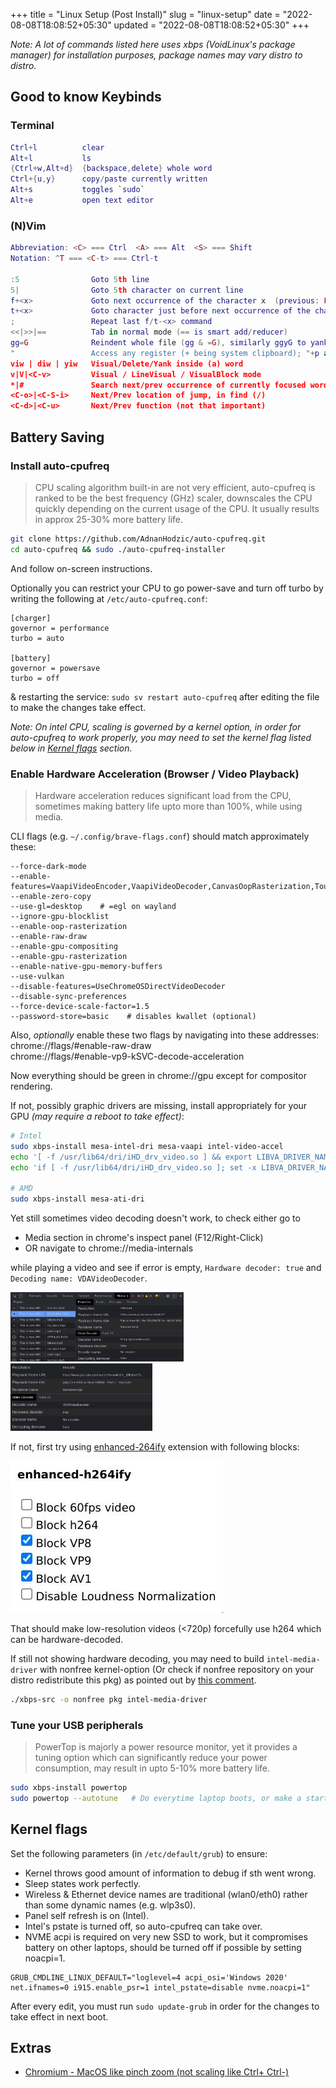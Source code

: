 +++
title = "Linux Setup (Post Install)"
slug = "linux-setup"
date = "2022-08-08T18:08:52+05:30"
updated = "2022-08-08T18:08:52+05:30"
+++

*Note: A lot of commands listed here uses xbps (VoidLinux's package manager) for installation purposes, package names may vary distro to distro.*

## Good to know Keybinds

### Terminal

```lua
Ctrl+l          clear
Alt+l           ls
{Ctrl+w,Alt+d}  {backspace,delete} whole word
Ctrl+{u,y}      copy/paste currently written
Alt+s           toggles `sudo`
Alt+e           open text editor
```

### (N)Vim

```lua
Abbreviation: <C> === Ctrl  <A> === Alt  <S> === Shift
Notation: ^T === <C-t> === Ctrl-t

:5                Goto 5th line
5|                Goto 5th character on current line
f+<x>             Goto next occurrence of the character x  (previous: F)
t+<x>             Goto character just before next occurrence of the character x (previous: T)
;                 Repeat last f/t-<x> command
<<|>>|==          Tab in normal mode (== is smart add/reducer)
gg=G              Reindent whole file (gg & =G), similarly ggyG to yank file
"                 Access any register (+ being system clipboard); "+p and "+y being paste and copy respectively
viw | diw | yiw   Visual/Delete/Yank inside (a) word
v|V|<C-v>         Visual / LineVisual / VisualBlock mode
*|#               Search next/prev occurrence of currently focused word
<C-o>|<C-S-i>     Next/Prev location of jump, in find (/)
<C-d>|<C-u>       Next/Prev function (not that important)
```


## Battery Saving

### Install auto-cpufreq

<blockquote>
CPU scaling algorithm built-in are not very efficient, auto-cpufreq is ranked to be the best frequency (GHz) scaler, downscales the CPU quickly depending on the current usage of the CPU. It usually results in approx 25-30% more battery life.
</blockquote>

```bash
git clone https://github.com/AdnanHodzic/auto-cpufreq.git
cd auto-cpufreq && sudo ./auto-cpufreq-installer
```

And follow on-screen instructions.

Optionally you can restrict your CPU to go power-save and turn off turbo by writing the following at `/etc/auto-cpufreq.conf`:

```
[charger]
governor = performance
turbo = auto

[battery]
governor = powersave
turbo = off
```

& restarting the service: `sudo sv restart auto-cpufreq` after editing the file to make the changes take effect.

*Note: On intel CPU, scaling is governed by a kernel option, in order for auto-cpufreq to work properly, you may need to set the kernel flag listed below in [Kernel flags](#kernel-flags) section.*

### Enable Hardware Acceleration (Browser / Video Playback)

<blockquote>
Hardware acceleration reduces significant load from the CPU, sometimes making battery life upto more than 100%, while using media.
</blockquote>

CLI flags (e.g. `~/.config/brave-flags.conf`) should match approximately these:

```
--force-dark-mode
--enable-features=VaapiVideoEncoder,VaapiVideoDecoder,CanvasOopRasterization,TouchpadOverscrollHistoryNavigation,WebUIDarkMode
--enable-zero-copy
--use-gl=desktop    # =egl on wayland
--ignore-gpu-blocklist
--enable-oop-rasterization
--enable-raw-draw
--enable-gpu-compositing
--enable-gpu-rasterization
--enable-native-gpu-memory-buffers
--use-vulkan
--disable-features=UseChromeOSDirectVideoDecoder
--disable-sync-preferences
--force-device-scale-factor=1.5
--password-store=basic    # disables kwallet (optional)
```

Also, *optionally* enable these two flags by navigating into these addresses:<br>
chrome://flags/#enable-raw-draw<br>
chrome://flags/#enable-vp9-kSVC-decode-acceleration

Now everything should be green in chrome://gpu except for compositor rendering.

If not, possibly graphic drivers are missing, install appropriately for your GPU *(may require a reboot to take effect)*:

```bash
# Intel
sudo xbps-install mesa-intel-dri mesa-vaapi intel-video-accel
echo '[ -f /usr/lib64/dri/iHD_drv_video.so ] && export LIBVA_DRIVER_NAME=iHD' >> ~/.bashrc
echo 'if [ -f /usr/lib64/dri/iHD_drv_video.so ]; set -x LIBVA_DRIVER_NAME iHD; end' >> ~/.config/fish/config.fish

# AMD
sudo xbps-install mesa-ati-dri
```

Yet still sometimes video decoding doesn't work, to check either go to
* Media section in chrome's inspect panel (F12/Right-Click)
* OR navigate to chrome://media-internals

while playing a video and see if error is empty, `Hardware decoder: true` and `Decoding name: VDAVideoDecoder`.

<div class="flex flex-row child:self-start">
<img src="battery-saving-video-decoding.jpg" width="55%"></img>
<img src="battery-saving-video-decoding-true.jpg" width="45%"></img>
</div>

If not, first try using [enhanced-264ify](https://chrome.google.com/webstore/detail/enhanced-h264ify/omkfmpieigblcllmkgbflkikinpkodlk) extension with following blocks:

![enhanced-264ify extension](./battery-saving-enhanced-264ify.jpg)

That should make low-resolution videos (<720p) forcefully use h264 which can be hardware-decoded.

If still not showing hardware decoding, you may need to build `intel-media-driver` with nonfree kernel-option (Or check if nonfree repository on your distro redistribute this pkg) as pointed out by [this comment](https://github.com/saiarcot895/chromium-ubuntu-build/issues/98#issuecomment-757710499).
```bash
./xbps-src -o nonfree pkg intel-media-driver
```

### Tune your USB peripherals

<blockquote>
PowerTop is majorly a power resource monitor, yet it provides a tuning option which can significantly reduce your power consumption, may result in upto 5-10% more battery life.
</blockquote>

```bash
sudo xbps-install powertop
sudo powertop --autotune   # Do everytime laptop boots, or make a startup script
```

## Kernel flags

Set the following parameters (in `/etc/default/grub`) to ensure:
* Kernel throws good amount of information to debug if sth went wrong.
* Sleep states work perfectly.
* Wireless & Ethernet device names are traditional (wlan0/eth0) rather than some dynamic names (e.g. wlp3s0).
* Panel self refresh is on (Intel).
* Intel's pstate is turned off, so auto-cpufreq can take over.
* NVME acpi is required on very new SSD to work, but it compromises battery on other laptops, should be turned off if possible by setting noacpi=1.

```
GRUB_CMDLINE_LINUX_DEFAULT="loglevel=4 acpi_osi='Windows 2020' net.ifnames=0 i915.enable_psr=1 intel_pstate=disable nvme.noacpi=1"
```

After every edit, you must run `sudo update-grub` in order for the changes to take effect in next boot.

## Extras

* [Chromium - MacOS like pinch zoom (not scaling like Ctrl+ Ctrl-)](https://www.reddit.com/r/linux/comments/rmuh0o/finally_macoswindows_like_touchpad_zoom_gesture)

